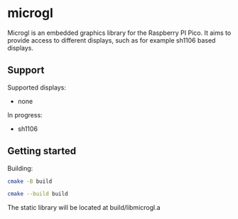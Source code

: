 # microgl
Microgl is an embedded graphics library for the Raspberry PI Pico.
It aims to provide access to different displays, such as for example sh1106 based displays.

## Support
Supported displays:
- none

In progress:
- sh1106

## Getting started
Building:
```sh
cmake -B build
```
```sh
cmake --build build
```
The static library will be located at build/libmicrogl.a
